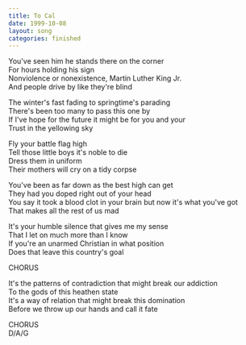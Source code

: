 ```yaml
---
title: To Cal
date: 1999-10-08
layout: song
categories: finished
---
```

You've seen him he stands there on the corner  
For hours holding his sign  
Nonviolence or nonexistence, Martin Luther King Jr.  
And people drive by like they're blind

The winter's fast fading to springtime's parading  
There's been too many to pass this one by  
If I've hope for the future it might be for you and your  
Trust in the yellowing sky

<div class="chorus">
  Fly your battle flag high<br/>
  Tell those little boys it's noble to die<br/>
  Dress them in uniform<br/>
  Their mothers will cry on a tidy corpse
</div>

You've been as far down as the best high can get  
They had you doped right out of your head  
You say it took a blood clot in your brain but now it's what you've got  
That makes all the rest of us mad

It's your humble silence that gives me my sense  
That I let on much more than I know  
If you're an unarmed Christian in what position  
Does that leave this country's goal

<div class="chorus">CHORUS</div>

It's the patterns of contradiction that might break our addiction  
To the gods of this heathen state  
It's a way of relation that might break this domination  
Before we throw up our hands and call it fate

<div class="chorus">CHORUS</div>

<div class="chords">D/A/G</div>
